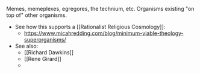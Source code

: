 Memes, memeplexes, egregores, the technium, etc. Organisms existing "on top of" other organisms.

- See how this supports a [[Rationalist Religious Cosmology]]:
	- https://www.micahredding.com/blog/minimum-viable-theology-superorganisms/
- See also:
	- [[Richard Dawkins]]
	- [[Rene Girard]]
	- 